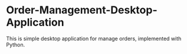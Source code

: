# Order-Management-Desktop-Application
This is simple desktop application for manage orders, implemented with Python.

